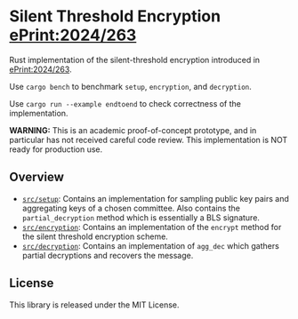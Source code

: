 # Silent Threshold Encryption [ePrint:2024/263](https://eprint.iacr.org/2024/263)

Rust implementation of the silent-threshold encryption introduced in [ePrint:2024/263](https://eprint.iacr.org/2024/263).

Use ```cargo bench``` to benchmark `setup`, `encryption`, and `decryption`.

Use ```cargo run --example endtoend``` to check correctness of the implementation.

**WARNING:** This is an academic proof-of-concept prototype, and in particular has not received careful code review. This implementation is NOT ready for production use.

## Overview
* [`src/setup`](src/dealer.rs): Contains an implementation for sampling public key pairs and aggregating keys of a chosen committee. Also contains the `partial_decryption` method which is essentially a BLS signature.
* [`src/encryption`](src/encryption.rs): Contains an implementation of the `encrypt` method for the silent threshold encryption scheme.
* [`src/decryption`](src/decryption.rs): Contains an implementation of `agg_dec` which gathers partial decryptions and recovers the message.

## License
This library is released under the MIT License.
